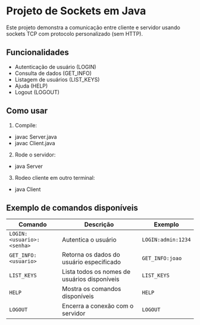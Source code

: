 # Projeto de Sockets em Java

Este projeto demonstra a comunicação entre cliente e servidor usando sockets TCP com protocolo personalizado (sem HTTP).

## Funcionalidades

- Autenticação de usuário (LOGIN)
- Consulta de dados (GET_INFO)
- Listagem de usuários (LIST_KEYS)
- Ajuda (HELP)
- Logout (LOGOUT)

## Como usar

1. Compile:

- javac Server.java
- javac Client.java

2. Rode o servidor:

- java Server

3. Rodeo cliente em outro terminal:

- java Client

## Exemplo de comandos disponíveis

| Comando                   | Descrição                                    | Exemplo            |
| ------------------------- | -------------------------------------------- | ------------------ |
| `LOGIN:<usuario>:<senha>` | Autentica o usuário                          | `LOGIN:admin:1234` |
| `GET_INFO:<usuario>`      | Retorna os dados do usuário especificado     | `GET_INFO:joao`    |
| `LIST_KEYS`               | Lista todos os nomes de usuários disponíveis | `LIST_KEYS`        |
| `HELP`                    | Mostra os comandos disponíveis               | `HELP`             |
| `LOGOUT`                  | Encerra a conexão com o servidor             | `LOGOUT`           |
